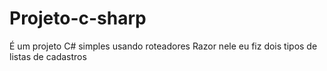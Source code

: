 # Projeto-c-sharp

É um projeto C# simples usando roteadores Razor 
nele eu fiz dois tipos de listas de cadastros
